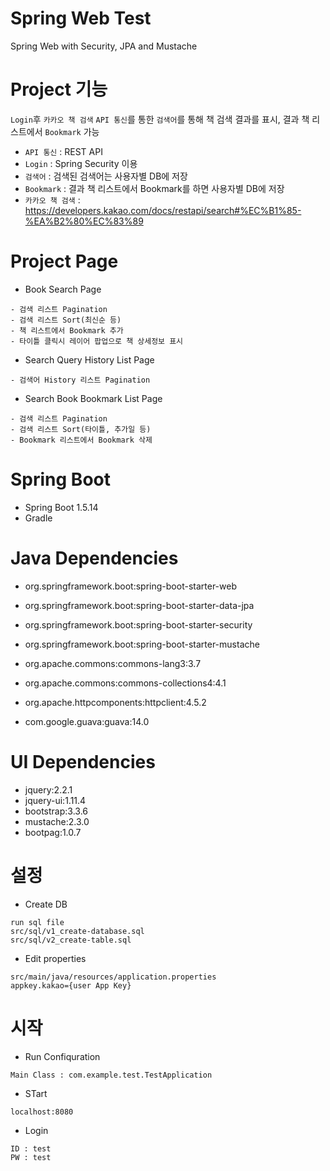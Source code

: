 Spring Web Test
============================

Spring Web with Security, JPA and Mustache

# Project 기능
`Login`후 `카카오 책 검색` `API 통신`를 통한 `검색어`를 통해 책 검색 결과를 표시, 결과 책 리스트에서 `Bookmark` 가능


* `API 통신` : REST API
* `Login` : Spring Security 이용
* `검색어` : 검색된 검색어는 사용자별 DB에 저장
* `Bookmark` : 결과 책 리스트에서 Bookmark를 하면 사용자별 DB에 저장
* `카카오 책 검색` : https://developers.kakao.com/docs/restapi/search#%EC%B1%85-%EA%B2%80%EC%83%89


# Project Page
* Book Search Page
```
- 검색 리스트 Pagination
- 검색 리스트 Sort(최신순 등)
- 책 리스트에서 Bookmark 추가
- 타이틀 클릭시 레이어 팝업으로 책 상세정보 표시
```
* Search Query History List Page
```
- 검색어 History 리스트 Pagination
```
* Search Book Bookmark List Page
```
- 검색 리스트 Pagination
- 검색 리스트 Sort(타이틀, 추가일 등)
- Bookmark 리스트에서 Bookmark 삭제
```



# Spring Boot
* Spring Boot 1.5.14
* Gradle

# Java Dependencies
* org.springframework.boot:spring-boot-starter-web
* org.springframework.boot:spring-boot-starter-data-jpa
* org.springframework.boot:spring-boot-starter-security
* org.springframework.boot:spring-boot-starter-mustache

* org.apache.commons:commons-lang3:3.7
* org.apache.commons:commons-collections4:4.1
* org.apache.httpcomponents:httpclient:4.5.2
* com.google.guava:guava:14.0

# UI Dependencies
* jquery:2.2.1
* jquery-ui:1.11.4
* bootstrap:3.3.6
* mustache:2.3.0
* bootpag:1.0.7

# 설정
* Create DB
```
run sql file
src/sql/v1_create-database.sql
src/sql/v2_create-table.sql
```

* Edit properties
```
src/main/java/resources/application.properties
appkey.kakao={user App Key}
```

# 시작
* Run Confiquration
```
Main Class : com.example.test.TestApplication
```

* STart
```
localhost:8080
```

* Login
```
ID : test
PW : test
```
